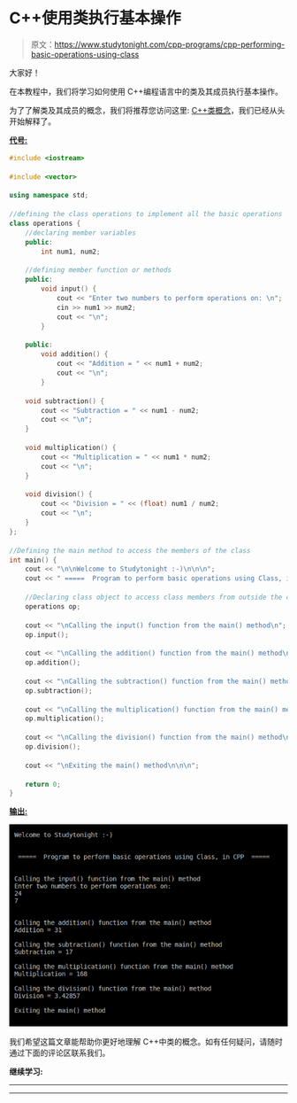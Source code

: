 # C++使用类执行基本操作

> 原文：<https://www.studytonight.com/cpp-programs/cpp-performing-basic-operations-using-class>

大家好！

在本教程中，我们将学习如何使用 C++编程语言中的类及其成员执行基本操作。

为了了解类及其成员的概念，我们将推荐您访问这里: [C++类概念](https://www.studytonight.com/cpp/defining-class-and-object.php)，我们已经从头开始解释了。

<u>**代号:**</u>

```cpp
#include <iostream>

#include <vector>

using namespace std;

//defining the class operations to implement all the basic operations
class operations {
    //declaring member variables
    public:
        int num1, num2;

    //defining member function or methods
    public:
        void input() {
            cout << "Enter two numbers to perform operations on: \n";
            cin >> num1 >> num2;
            cout << "\n";
        }

    public:
        void addition() {
            cout << "Addition = " << num1 + num2;
            cout << "\n";
        }

    void subtraction() {
        cout << "Subtraction = " << num1 - num2;
        cout << "\n";
    }

    void multiplication() {
        cout << "Multiplication = " << num1 * num2;
        cout << "\n";
    }

    void division() {
        cout << "Division = " << (float) num1 / num2;
        cout << "\n";
    }
};

//Defining the main method to access the members of the class
int main() {
    cout << "\n\nWelcome to Studytonight :-)\n\n\n";
    cout << " =====  Program to perform basic operations using Class, in CPP  ===== \n\n";

    //Declaring class object to access class members from outside the class
    operations op;

    cout << "\nCalling the input() function from the main() method\n";
    op.input();

    cout << "\nCalling the addition() function from the main() method\n";
    op.addition();

    cout << "\nCalling the subtraction() function from the main() method\n";
    op.subtraction();

    cout << "\nCalling the multiplication() function from the main() method\n";
    op.multiplication();

    cout << "\nCalling the division() function from the main() method\n";
    op.division();

    cout << "\nExiting the main() method\n\n\n";

    return 0;
}
```

<u>**输出:**</u>

![C++ Class operations](img/cd1fe007fc56b46669f3e58a705aceb7.png)

我们希望这篇文章能帮助你更好地理解 C++中类的概念。如有任何疑问，请随时通过下面的评论区联系我们。

**继续学习:**

* * *

* * *